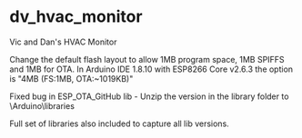 # dv_hvac_monitor
Vic and Dan's HVAC Monitor


Change the default flash layout to allow 1MB program space, 1MB SPIFFS and 1MB for OTA. In Arduino IDE 1.8.10 with ESP8266 Core v2.6.3 the option is "4MB (FS:1MB, OTA:~1019KB)"


Fixed bug in ESP_OTA_GitHub lib - Unzip the version in the library folder to 
<your IDE path>\Arduino\libraries

Full set of libraries also included to capture all lib versions. 
